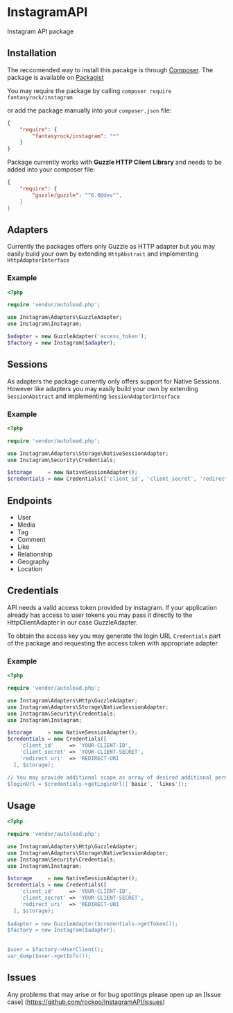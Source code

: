 # InstagramAPI

Instagram API package

## Installation

The reccomended way to install this pacakge is through [Composer](https://getcomposer.org). The package is available on [Packagist](https://packagist.org/packages/fantasyrock/instagram)

You may require the package by calling `composer require fantasyrock/instagram`

or add the package manually into your `composer.json` file:

```json
{
    "require": {
        "fantasyrock/instagram": "*"
    }
}
```

Package currently works with **Guzzle HTTP Client Library** and needs to be added into your composer file:

```json
{
    "require": {
        "guzzle/guzzle": "^6.0@dev"",
    }
}
```

## Adapters

Currently the packages offers only Guzzle as HTTP adapter but you may easily build your own by extending `HttpAbstract` and implementing `HttpAdapterInterface`

### Example
```php
<?php 

require 'vendor/autoload.php';

use Instagram\Adapters\GuzzleAdapter;
use Instagram\Instagram;

$adapter = new GuzzleAdapter('access_token');
$factory = new Instagram($adapter);
```

## Sessions

As adapters the package currently only offers support for Native Sessions. However like adapters you may easily build your own by extending `SessionAbstract` and implementing `SessionAdapterInterface`


### Example
```php
<?php 

require 'vendor/autoload.php';

use Instagram\Adapters\Storage\NativeSessionAdapter;
use Instagram\Security\Credentials;

$storage     = new NativeSessionAdapter();
$credentials = new Credentials(['client_id', 'client_secret', 'redirect_uri'], $storage);
```

## Endpoints

* User
* Media
* Tag
* Comment
* Like
* Relationship
* Geography
* Location


## Credentials

API needs a valid access token provided by instagram. If your application already has access to user tokens you may pass
it directly to the HttpClientAdapter in our case GuzzleAdapter.

To obtain the access key you may generate the login URL `Credentials` part of the package and requesting the access token with appropriate adapter

### Example

```php
<?php

require 'vendor/autoload.php';

use Instagram\Adapters\Http\GuzzleAdapter;
use Instagram\Adapters\Storage\NativeSessionAdapter;
use Instagram\Security\Credentials;
use Instagram\Instagram;

$storage     = new NativeSessionAdapter();
$credentials = new Credentials([
    'client_id'     => 'YOUR-CLIENT-ID',
    'client_secret' => 'YOUR-CLIENT-SECRET',
    'redirect_uri'  => 'REDIRECT-URI
  ], $storage);

// You may provide additional scope as array of desired additional permissions
$loginUrl = $credentials->getLoginUrl(['basic', 'likes']);
```

## Usage
```php
<?php 

require 'vendor/autoload.php';

use Instagram\Adapters\Http\GuzzleAdapter;
use Instagram\Adapters\Storage\NativeSessionAdapter;
use Instagram\Security\Credentials;
use Instagram\Instagram;

$storage     = new NativeSessionAdapter();
$credentials = new Credentials([
    'client_id'     => 'YOUR-CLIENT-ID', 
    'client_secret' => 'YOUR-CLIENT-SECRET', 
    'redirect_uri'  => 'REDIRECT-URI
  ], $storage);
  
$adapter = new GuzzleAdapter($credentials->getToken());  
$factory = new Instagram($adapter);
  
  
$user = $factory->UserClient();
var_dump($user->getInfo());
```

## Issues

Any problems that may arise or for bug spottings please open up an [Issue case] (https://github.com/rockoo/InstagramAPI/issues)
